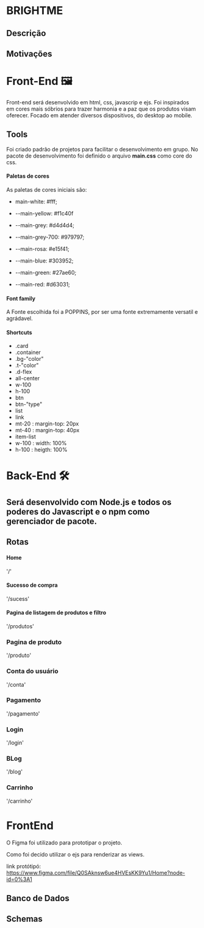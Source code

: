 # BRIGHTME

## Descrição

## Motivações

# Front-End 🖼️

Front-end será desenvolvido em html, css, javascrip e ejs.
Foi inspirados em cores mais sóbrios para trazer harmonia e a paz que os produtos visam oferecer. Focado em atender diversos dispositivos, do desktop ao mobile.

## Tools

Foi criado padrão de projetos para facilitar o desenvolvimento em grupo. No pacote de desenvolvimento foi definido o arquivo **main.css** como core do css.

#### Paletas de cores

As paletas de cores iniciais são:

- main-white: #fff;

- --main-yellow: #f1c40f

- --main-grey: #d4d4d4;

- --main-grey-700: #979797;

- --main-rosa: #e15f41;

- --main-blue: #303952;

- --main-green: #27ae60;

- --main-red: #d63031;

#### Font family

A Fonte escolhida foi a POPPINS, por ser uma fonte extremamente versatil e agrádavel.

#### Shortcuts

- .card
- .container
- .bg-"color"
- .t-"color"
- .d-flex
- all-center
- w-100
- h-100
- btn
- btn-"type"
- list
- link
- mt-20 : margin-top: 20px
- mt-40 : margin-top: 40px
- item-list
- w-100 : width: 100%
- h-100 : heigth: 100%

# Back-End 🛠️

## Será desenvolvido com Node.js e todos os poderes do Javascript e o npm como gerenciador de pacote.

## Rotas

#### Home

'/'

#### Sucesso de compra

'/sucess'

#### Pagina de listagem de produtos e filtro

'/produtos'

### Pagina de produto
'/produto'

### Conta do usuário
'/conta'

### Pagamento
'/pagamento'

### Login
'/login'

### BLog

'/blog'

### Carrinho
'/carrinho'

# FrontEnd

O Figma foi utilizado para prototipar o projeto.

Como foi decido utilizar o ejs para renderizar as views.

link protótipó: https://www.figma.com/file/Q0SAknsw6ue4HVEsKK9Yu1/Home?node-id=0%3A1

## Banco de Dados

## Schemas
